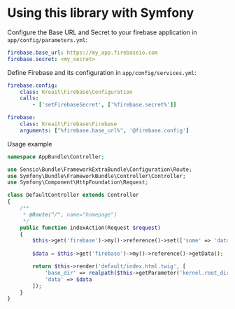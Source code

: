 # Using this library with Symfony

Configure the Base URL and Secret to your firebase application in `app/config/parameters.yml`:

```yaml
firebase.base_url: https://my_app.firebaseio.com
firebase.secret: <my_secret>
```

Define Firebase and its configuration in `app/config/services.yml`: 

```yaml
firebase.config:
    class: Kreait\Firebase\Configuration
    calls:
        - ['setFirebaseSecret', ['%firebase.secret%']]

firebase:
    class: Kreait\Firebase\Firebase
    arguments: ["%firebase.base_url%", '@firebase.config']
```

Usage example

```php
namespace AppBundle\Controller;

use Sensio\Bundle\FrameworkExtraBundle\Configuration\Route;
use Symfony\Bundle\FrameworkBundle\Controller\Controller;
use Symfony\Component\HttpFoundation\Request;

class DefaultController extends Controller
{
    /**
     * @Route("/", name="homepage")
     */
    public function indexAction(Request $request)
    {
        $this->get('firebase')->my()->reference()->set(['some' => 'data']);
        
        $data = $this->get('firebase')->my()->reference()->getData();

        return $this->render('default/index.html.twig', [
            'base_dir' => realpath($this->getParameter('kernel.root_dir').'/..'),
            'data' => $data
        ]);
    }
}
```
